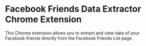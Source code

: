 # Facebook Friends Data Extractor Chrome Extension

This Chrome extension allows you to extract and view data of your Facebook friends directly from the Facebook Friends List page.
